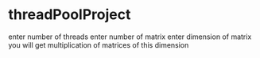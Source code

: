 # threadPoolProject
enter number of threads
enter number of matrix
enter dimension of matrix
you will get multiplication of matrices of this dimension 
